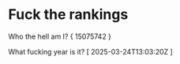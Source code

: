 # Fuck the rankings

Who the hell am I?
{ 15075742 }

What fucking year is it?
[ 2025-03-24T13:03:20Z ]
